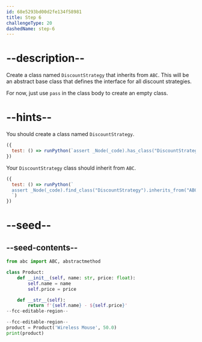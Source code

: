```yaml
---
id: 68e5293bd00d2fe134f58981
title: Step 6
challengeType: 20
dashedName: step-6
---
```


# --description--

Create a class named `DiscountStrategy` that inherits from `ABC`. This will be an abstract base class that defines the interface for all discount strategies.

For now, just use `pass` in the class body to create an empty class.

# --hints--

You should create a class named `DiscountStrategy`.

```js
({
  test: () => runPython(`assert _Node(_code).has_class("DiscountStrategy")`)
})
```

Your `DiscountStrategy` class should inherit from `ABC`.

```js
({
  test: () => runPython(`
  assert _Node(_code).find_class("DiscountStrategy").inherits_from("ABC")
  `)
})
```

# --seed--

## --seed-contents--

```py
from abc import ABC, abstractmethod

class Product:
    def __init__(self, name: str, price: float):
        self.name = name
        self.price = price

    def __str__(self):
        return f'{self.name} - ${self.price}'
--fcc-editable-region--

--fcc-editable-region--
product = Product('Wireless Mouse', 50.0)
print(product)
```
